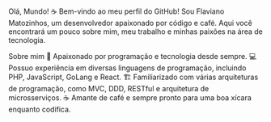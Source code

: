 
Olá, Mundo! ☕
Bem-vindo ao meu perfil do GitHub! Sou Flaviano Matozinhos, um desenvolvedor apaixonado por código e café. Aqui você encontrará um pouco sobre mim, meu trabalho e minhas paixões na área de tecnologia.

Sobre mim
🚀 Apaixonado por programação e tecnologia desde sempre.
💻 Possuo experiência em diversas linguagens de programação, incluindo PHP, JavaScript, GoLang e React.
🏗️ Familiarizado com várias arquiteturas de programação, como MVC, DDD, RESTful e arquitetura de microsserviços.
☕ Amante de café e sempre pronto para uma boa xícara enquanto codifica.
